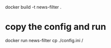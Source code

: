 

docker build -t news-filter .
# copy the config and run
docker run news-filter cp ./config.ini /


